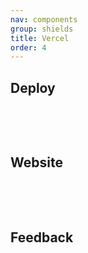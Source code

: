 ```yaml
---
nav: components
group: shields
title: Vercel
order: 4
---
```


## Deploy

<br/>

<code src="./Deploy.tsx" inline></code>

<br/>

## Website

<br/>

<code src="./Website.tsx" inline></code>

<br/>

## Feedback

<br/>
